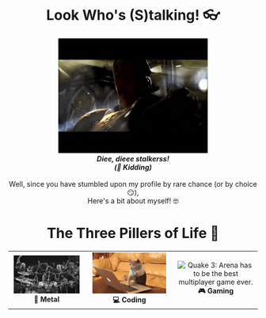 
<h1 align="center"> Look Who's (S)talking! 👓️</h1>

<p align="center">
  <img src="q3_tr.gif" alt="Quake 3: Greatest game of all time!" width="60%"><br>
  <b><i>Diee, dieee stalkerss! <br>(🤪️ Kidding)</i></b>
  <br><br>
  Well, since you have stumbled upon my profile by rare chance (or by choice 😏️), <br>
  Here's a bit about myself! 🤓️ 
  <br>
</p>

<h1 align="center"> The Three Pillers of Life 🙏️</h1>

<center>
<table style="width:100%">
  <tr>
    <td align="center">
        <img src="log.gif" alt="Yup, it's Lamb of God" width="95%"> <br>
        <b>🤘️ Metal</b>
    </td>
    <td align="center">
        <img src="code.gif" alt="This cat is basically me trying to meet deadlines" width="90%"> <br>
        <b>💻️ Coding</b>
    </td>
    <td align="center">
        <img src="q3_gp.gif" alt="Quake 3: Arena has to be the best multiplayer game ever." width="95%"> <br>
        <b>🎮️ Gaming</b>
    </td>
  </tr>
</table>
</center>
